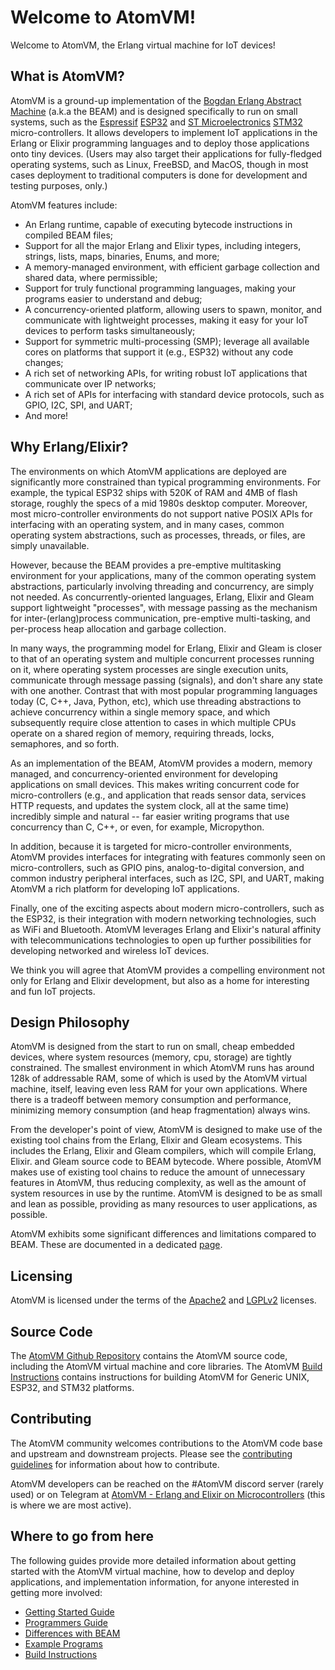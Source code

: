 <!--
 Copyright 2021-2022 Fred Dushin <fred@dushin.net>

 SPDX-License-Identifier: Apache-2.0 OR LGPL-2.1-or-later
-->

# Welcome to AtomVM!

Welcome to AtomVM, the Erlang virtual machine for IoT devices!

## What is AtomVM?

AtomVM is a ground-up implementation of the [Bogdan Erlang Abstract Machine](https://en.wikipedia.org/wiki/BEAM_(Erlang_virtual_machine)) (a.k.a the BEAM) and is designed specifically to run on small systems, such as the [Espressif](https://www.espressif.com) [ESP32](https://www.espressif.com/en/products/socs/esp32) and [ST Microelectronics](https://www.st.com/content/st_com/en.html) [STM32](https://www.st.com/en/microcontrollers-microprocessors/stm32-32-bit-arm-cortex-mcus.html) micro-controllers.  It allows developers to implement IoT applications in the Erlang or Elixir programming languages and to deploy those applications onto tiny devices.  (Users may also target their applications for fully-fledged operating systems, such as Linux, FreeBSD, and MacOS, though in most cases deployment to traditional computers is done for development and testing purposes, only.)

AtomVM features include:

* An Erlang runtime, capable of executing bytecode instructions in compiled BEAM files;
* Support for all the major Erlang and Elixir types, including integers, strings, lists, maps, binaries, Enums, and more;
* A memory-managed environment, with efficient garbage collection and shared data, where permissible;
* Support for truly functional programming languages, making your programs easier to understand and debug;
* A concurrency-oriented platform, allowing users to spawn, monitor, and communicate with lightweight processes, making it easy for your IoT devices to perform tasks simultaneously;
* Support for symmetric multi-processing (SMP); leverage all available cores on platforms that support it (e.g., ESP32) without any code changes;
* A rich set of networking APIs, for writing robust IoT applications that communicate over IP networks;
* A rich set of APIs for interfacing with standard device protocols, such as GPIO, I2C, SPI, and UART;
* And more!

## Why Erlang/Elixir?

The environments on which AtomVM applications are deployed are significantly more constrained than typical programming environments.  For example, the typical ESP32 ships with 520K of RAM and 4MB of flash storage, roughly the specs of a mid 1980s desktop computer.  Moreover, most micro-controller environments do not support native POSIX APIs for interfacing with an operating system, and in many cases, common operating system abstractions, such as processes, threads, or files, are simply unavailable.

However, because the BEAM provides a pre-emptive multitasking environment for your applications, many of the common operating system abstractions, particularly involving threading and concurrency, are simply not needed.  As concurrently-oriented languages, Erlang, Elixir and Gleam support lightweight "processes", with message passing as the mechanism for inter-(erlang)process communication, pre-emptive multi-tasking, and per-process heap allocation and garbage collection.

In many ways, the programming model for Erlang, Elixir and Gleam is closer to that of an operating system and multiple concurrent processes running on it, where operating system processes are single execution units, communicate through message passing (signals), and don't share any state with one another.  Contrast that with most popular programming languages today (C, C++, Java, Python, etc), which use threading abstractions to achieve concurrency within a single memory space, and which subsequently require close attention to cases in which multiple CPUs operate on a shared region of memory, requiring threads, locks, semaphores, and so forth.

As an implementation of the BEAM, AtomVM provides a modern, memory managed, and concurrency-oriented environment for developing applications on small devices.  This makes writing concurrent code for micro-controllers (e.g., and application that reads sensor data, services HTTP requests, and updates the system clock, all at the same time) incredibly simple and natural -- far easier writing programs that use concurrency than C, C++, or even, for example, Micropython.

In addition, because it is targeted for micro-controller environments, AtomVM provides interfaces for integrating with features commonly seen on micro-controllers, such as GPIO pins, analog-to-digital conversion, and common industry peripheral interfaces, such as I2C, SPI, and UART, making AtomVM a rich platform for developing IoT applications.

Finally, one of the exciting aspects about modern micro-controllers, such as the ESP32, is their integration with modern networking technologies, such as WiFi and Bluetooth.  AtomVM leverages Erlang and Elixir's natural affinity with telecommunications technologies to open up further possibilities for developing networked and wireless IoT devices.

We think you will agree that AtomVM provides a compelling environment not only for Erlang and Elixir development, but also as a home for interesting and fun IoT projects.

## Design Philosophy

AtomVM is designed from the start to run on small, cheap embedded devices, where system resources (memory, cpu, storage) are tightly constrained.  The smallest environment in which AtomVM runs has around 128k of addressable RAM, some of which is used by the AtomVM virtual machine, itself, leaving even less RAM for your own applications.  Where there is a tradeoff between memory consumption and performance, minimizing memory consumption (and heap fragmentation) always wins.

From the developer's point of view, AtomVM is designed to make use of the existing tool chains from the Erlang, Elixir and Gleam ecosystems.  This includes the Erlang, Elixir and Gleam compilers, which will compile Erlang, Elixir. and Gleam source code to BEAM bytecode.  Where possible, AtomVM makes use of existing tool chains to reduce the amount of unnecessary features in AtomVM, thus reducing complexity, as well as the amount of system resources in use by the runtime.  AtomVM is designed to be as small and lean as possible, providing as many resources to user applications, as possible.

AtomVM exhibits some significant differences and limitations compared to BEAM. These are documented
in a dedicated [page](./differences-with-beam.md).

## Licensing

AtomVM is licensed under the terms of the [Apache2](https://www.apache.org/licenses/LICENSE-2.0) and [LGPLv2](https://www.gnu.org/licenses/old-licenses/lgpl-2.1.en.html) licenses.

## Source Code

The [AtomVM Github Repository](https://github.com/atomvm/AtomVM) contains the AtomVM source code, including the AtomVM virtual machine and core libraries.  The AtomVM [Build Instructions](./build-instructions.md) contains instructions for building AtomVM for Generic UNIX, ESP32, and STM32 platforms.

## Contributing

The AtomVM community welcomes contributions to the AtomVM code base and upstream and downstream projects.  Please see the [contributing guidelines](./CONTRIBUTING.md) for information about how to contribute.

AtomVM developers can be reached on the #AtomVM discord server (rarely used) or on Telegram at [AtomVM - Erlang and Elixir on Microcontrollers](https://t.me/atomvm) (this is where we are most active).

## Where to go from here

The following guides provide more detailed information about getting started with the AtomVM virtual machine, how to develop and deploy applications, and implementation information, for anyone interested in getting more involved:

* [Getting Started Guide](./getting-started-guide.md)
* [Programmers Guide](./programmers-guide.md)
* [Differences with BEAM](./differences-with-beam.md)
* [Example Programs](https://github.com/atomvm/atomvm_examples)
* [Build Instructions](./build-instructions.md)
